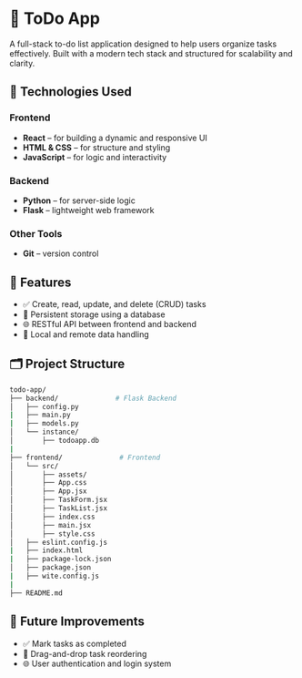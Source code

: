 # 📝 ToDo App

A full-stack to-do list application designed to help users organize tasks effectively. Built with a modern tech stack and structured for scalability and clarity.

## 🔧 Technologies Used

### Frontend
- **React** – for building a dynamic and responsive UI
- **HTML & CSS** – for structure and styling
- **JavaScript** – for logic and interactivity

### Backend
- **Python** – for server-side logic
- **Flask** – lightweight web framework

### Other Tools
- **Git** – version control

## 🚀 Features

- ✅ Create, read, update, and delete (CRUD) tasks
- 🔁 Persistent storage using a database
- 🌐 RESTful API between frontend and backend
- 💾 Local and remote data handling

## 🗂️ Project Structure

```bash
todo-app/
├── backend/              # Flask Backend
│   ├── config.py
|   ├── main.py
|   ├── models.py
│   └── instance/
│       ├── todoapp.db
|
├── frontend/              # Frontend
│   └── src/
│       ├── assets/
│       ├── App.css
│       ├── App.jsx
│       ├── TaskForm.jsx
│       ├── TaskList.jsx
│       ├── index.css
│       ├── main.jsx
│       ├── style.css
│   ├── eslint.config.js
|   ├── index.html
|   ├── package-lock.json
│   ├── package.json
|   ├── wite.config.js
|   
├── README.md
```

## 🚀 Future Improvements

- ✅ Mark tasks as completed
- 🔁 Drag-and-drop task reordering
- 🌐 User authentication and login system
